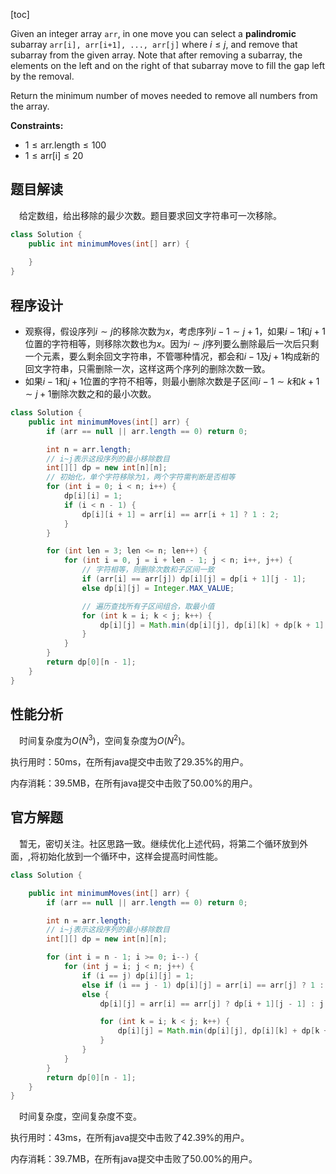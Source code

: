 [toc]

Given an integer array `arr`, in one move you can select a **palindromic** subarray `arr[i], arr[i+1], ..., arr[j]` where $i \le j$, and remove that subarray from the given array. Note that after removing a subarray, the elements on the left and on the right of that subarray move to fill the gap left by the removal.

Return the minimum number of moves needed to remove all numbers from the array.



**Constraints:**

- $1 \le \text{arr.length} \le 100$
- $1 \le \text{arr[i]} \le 20$



## 题目解读

&emsp;给定数组，给出移除的最少次数。题目要求回文字符串可一次移除。

```java
class Solution {
    public int minimumMoves(int[] arr) {
        
    }
}
```

## 程序设计

* 观察得，假设序列$i \sim j$的移除次数为$x$，考虑序列$i - 1 \sim j + 1$，如果$i - 1$和$j + 1$位置的字符相等，则移除次数也为$x$。因为$i \sim j$序列要么删除最后一次后只剩一个元素，要么剩余回文字符串，不管哪种情况，都会和$i - 1$及$j + 1$构成新的回文字符串，只需删除一次，这样这两个序列的删除次数一致。
* 如果$i - 1$和$j + 1$位置的字符不相等，则最小删除次数是子区间$i - 1 \sim k$和$k + 1 \sim j + 1$删除次数之和的最小次数。

```java
class Solution {
    public int minimumMoves(int[] arr) {
        if (arr == null || arr.length == 0) return 0;

        int n = arr.length;
        // i~j表示这段序列的最小移除数目
        int[][] dp = new int[n][n];
        // 初始化，单个字符移除为1，两个字符需判断是否相等
        for (int i = 0; i < n; i++) {
            dp[i][i] = 1;
            if (i < n - 1) {
                dp[i][i + 1] = arr[i] == arr[i + 1] ? 1 : 2;
            }
        }

        for (int len = 3; len <= n; len++) {
            for (int i = 0, j = i + len - 1; j < n; i++, j++) {
                // 字符相等，则删除次数和子区间一致
                if (arr[i] == arr[j]) dp[i][j] = dp[i + 1][j - 1];
                else dp[i][j] = Integer.MAX_VALUE;

                // 遍历查找所有子区间组合，取最小值
                for (int k = i; k < j; k++) {
                    dp[i][j] = Math.min(dp[i][j], dp[i][k] + dp[k + 1][j]);
                }
            }
        }
        return dp[0][n - 1];
    }
}
```

## 性能分析

&emsp;时间复杂度为$O(N^3)$，空间复杂度为$O(N^2)$。

执行用时：50ms，在所有java提交中击败了29.35%的用户。

内存消耗：39.5MB，在所有java提交中击败了50.00%的用户。

## 官方解题

&emsp;暂无，密切关注。社区思路一致。继续优化上述代码，将第二个循环放到外面，,将初始化放到一个循环中，这样会提高时间性能。

```java
class Solution {

    public int minimumMoves(int[] arr) {
        if (arr == null || arr.length == 0) return 0;

        int n = arr.length;
        // i~j表示这段序列的最小移除数目
        int[][] dp = new int[n][n];

        for (int i = n - 1; i >= 0; i--) {
            for (int j = i; j < n; j++) {
                if (i == j) dp[i][j] = 1;
                else if (i == j - 1) dp[i][j] = arr[i] == arr[j] ? 1 : 2;
                else {
                    dp[i][j] = arr[i] == arr[j] ? dp[i + 1][j - 1] : j - i + 1;

                    for (int k = i; k < j; k++) {
                        dp[i][j] = Math.min(dp[i][j], dp[i][k] + dp[k + 1][j]);
                    }
                }
            }
        }
        return dp[0][n - 1];
    }
}
```

&emsp;时间复杂度，空间复杂度不变。

执行用时：43ms，在所有java提交中击败了42.39%的用户。

内存消耗：39.7MB，在所有java提交中击败了50.00%的用户。